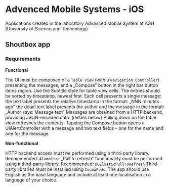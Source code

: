 # Advenced Mobile Systems - iOS

Applications created in the laboratory Advanced Mobile System at AGH (University of Science and Technology) 

## Shoutbox app

### Requirements

**Functional**

The UI must be composed of a `Table View` (with a `Navigation Controller`) presenting the messages, and a „Compose” button in the right bar button items region.
Use the Subtitle style for table view cells.
The entries should be sorted by timestamp, newest first.
Each cell presents a single message:
the text label presents the relative timestamp in the format: „NNN minutes ago”
the detail text label presents the author and the message in the format: „Author says: Message text”
Messages are obtained from a HTTP backend, providing JSON-encoded data. (details below)
Pulling down on the table view refreshes the contents.
Tapping the Compose button opens a UIAlertController with a message and two text fields – one for the name and one for the message.

**Non-functional**

HTTP backend access must be performed using a third-party library. Recommended: `Alamofire`
„Pull to refresh” functionality must be performed using a third-party library. Recommended: `DGElasticPullToRefresh`
Third-party libraries must be installed using `CocoaPods`.
The app should use English as the base language and include at least one localisation in a language of your choice.
